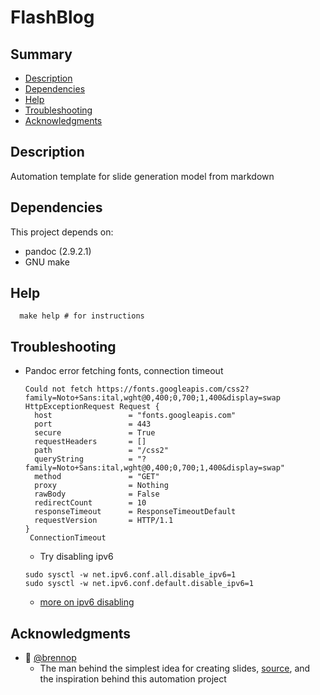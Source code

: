 # FlashBlog

## Summary

- [Description](#description)
- [Dependencies](#dependencies)
- [Help](#help)
- [Troubleshooting](#troubleshooting)
- [Acknowledgments](#acknowledgments)

## Description

Automation template for slide generation model from markdown

## Dependencies

This project depends on:
- pandoc (2.9.2.1)
- GNU make

## Help

  ```shell
    make help # for instructions
  ```

## Troubleshooting

- Pandoc error fetching fonts, connection timeout

    ```shell
    Could not fetch https://fonts.googleapis.com/css2?family=Noto+Sans:ital,wght@0,400;0,700;1,400&display=swap
    HttpExceptionRequest Request {
      host                 = "fonts.googleapis.com"
      port                 = 443
      secure               = True
      requestHeaders       = []
      path                 = "/css2"
      queryString          = "?family=Noto+Sans:ital,wght@0,400;0,700;1,400&display=swap"
      method               = "GET"
      proxy                = Nothing
      rawBody              = False
      redirectCount        = 10
      responseTimeout      = ResponseTimeoutDefault
      requestVersion       = HTTP/1.1
    }
     ConnectionTimeout
    ```
    - Try disabling ipv6
    ```shell
    sudo sysctl -w net.ipv6.conf.all.disable_ipv6=1
    sudo sysctl -w net.ipv6.conf.default.disable_ipv6=1
    ```
    - [more on ipv6 disabling](https://www.pcsuggest.com/disable-ipv6-linux)

## Acknowledgments
  - 🎩 [@brennop](https://github.com/brennop)
     - The man behind the simplest idea for creating slides, [source](https://brn.wtf/slides), and the inspiration behind this automation project